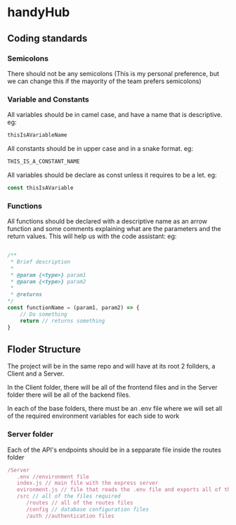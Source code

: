 # handyHub

## Coding standards

### Semicolons

There should not be any semicolons (This is my personal preference, but we can change this if the mayority of the team prefers semicolons)

### Variable and Constants

All variables should be in camel case, and have a name that is descriptive. eg:

``` JavaScript
thisIsAVariableName
```

All constants should be in upper case and in a snake format. eg:

``` JavaScript
THIS_IS_A_CONSTANT_NAME
```

All variables should be declare as const unless it requires to be a let.  eg:

```JavaScript
const thisIsAVariable
```

### Functions

All functions should be declared with a descriptive name as an arrow function and some comments explaining what are the parameters and the return values.  This will help us with the code assistant: eg:

```JavaScript

/** 
 * Brief description
 * 
 * @param {<type>} param1
 * @param {<type>} param2
 * 
 * @returns 
*/
const functionName = (param1, param2) => {
    // Do something
    return // returns something
}

```

## Floder Structure

The project will be in the same repo and will have at its root 2 follders, a Client and a Server.

In the Client folder, there will be all of the frontend files and in the Server folder there will be all of the backend files.

In each of the base folders, there must be an .env file where we will set all of the required environment variables for each side to work

### Server folder

Each of the API's endpoints should be in a sepparate file inside the routes folder

```JavaScript
/Server
   .env //environment file
   index.js // main file with the express server
   evironment.js // file that reads the .env file and exports all of the values
   /src // all of the files required
      /routes // all of the routes files
      /config // database configuration files
      /auth //authentication files
```
